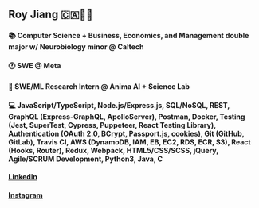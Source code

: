 

<!--
**rjiang12/rjiang12** is a ✨ _special_ ✨ repository because its `README.md` (this file) appears on your GitHub profile.

Here are some ideas to get you started:

- 🔭 I’m currently working on ...
- 🌱 I’m currently learning ...
- 👯 I’m looking to collaborate on ...
- 🤔 I’m looking for help with ...
- 💬 Ask me about ...
- 📫 How to reach me: ...
- 😄 Pronouns: ...
- ⚡ Fun fact: ...
-->
## Roy Jiang :canada::man_technologist:
#### :books: Computer Science + Business, Economics, and Management double major w/ Neurobiology minor @ Caltech
#### :clock1: SWE @ Meta
#### :microscope: SWE/ML Research Intern @ Anima AI + Science Lab
#### :computer: JavaScript/TypeScript, Node.js/Express.js, SQL/NoSQL, REST, GraphQL (Express-GraphQL, ApolloServer), Postman, Docker, Testing (Jest, SuperTest, Cypress, Puppeteer, React Testing Library), Authentication (OAuth 2.0, BCrypt, Passport.js, cookies), Git (GitHub, GitLab), Travis CI, AWS (DynamoDB, IAM, EB, EC2, RDS, ECR, S3), React (Hooks, Router), Redux, Webpack, HTML5/CSS/SCSS, jQuery, Agile/SCRUM Development, Python3, Java, C


#### [LinkedIn](https://www.linkedin.com/in/royjiang2025/)
#### [Instagram](https://www.instagram.com/rjiang_12/) 
